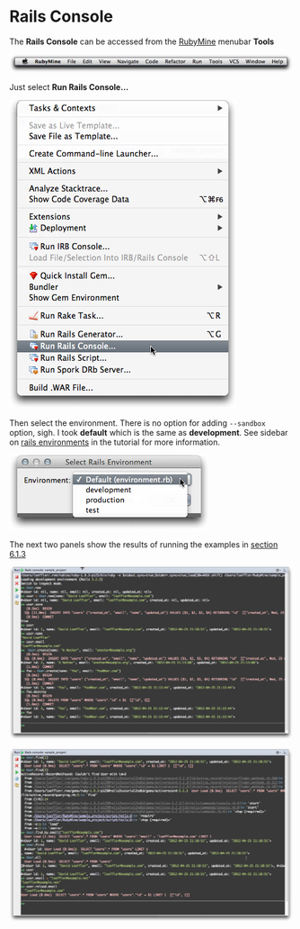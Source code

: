 # Rails Console #

The **Rails Console** can be accessed from the [RubyMine] menubar **Tools**

![RubyMine menu bar](images/rubymine_menubar.png)

Just select **Run Rails Console…**

![Tools dropdown menu](images/RailsConsole.png)

Then select the environment.  There is no option for adding `--sandbox` option, sigh. I took **default** which is the same as **development**. See sidebar on [rails environments] in the tutorial for more information.

![Select Rails Console Environment](images/RailsConsoleEnvironment.png)

The next two panels show the results of running the examples in [section 6.1.3]

![Rails console part 1](images/RailsConsoleOutput1.png)

![Rails console part 2](images/RailsConsoleOutput2.png)

[RubyMIne]:http://www.jetbrains.com/ruby/
[section 6.1.3]:http://ruby.railstutorial.org/chapters/modeling-users#sec:creating_user_objects
[rails environments]:http://ruby.railstutorial.org/chapters/sign-up#sidebar:rails_environments